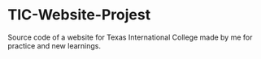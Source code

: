 # TIC-Website-Projest

Source code of a website for Texas International College made by me for practice and new learnings.
